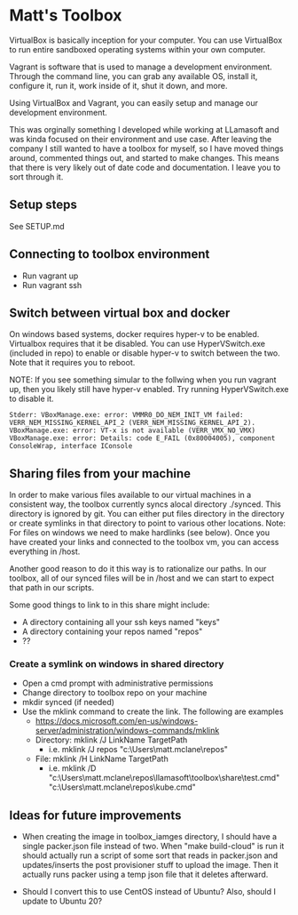 # Matt's Toolbox

VirtualBox is basically inception for your computer. You can use VirtualBox to run entire sandboxed operating systems within your own computer.

Vagrant is software that is used to manage a development environment. Through the command line, you can grab any available OS, install it, configure it, run it, work inside of it, shut it down, and more.

Using VirtualBox and Vagrant, you can easily setup and manage our development environment.

This was orginally something I developed while working at LLamasoft and was kinda focused on their environment and use case.  After leaving the company I still wanted to have a toolbox for myself, so I have moved things around, commented things out, and started to make changes.  This means that there is very likely out of date code and documentation.  I leave you to sort through it.

## Setup steps

See SETUP.md

## Connecting to toolbox environment

* Run vagrant up  
* Run vagrant ssh

## Switch between virtual box and docker

On windows based systems, docker requires hyper-v to be enabled.  Virtualbox requires that it be disabled.  You can use HyperVSwitch.exe (included in repo) to enable or disable hyper-v to switch between the two.  Note that it requires you to reboot.

NOTE: If you see something simular to the follwing when you run vagrant up, then you likely still have hyper-v enabled.  Try running HyperVSwitch.exe to disable it.

```text
Stderr: VBoxManage.exe: error: VMMR0_DO_NEM_INIT_VM failed: VERR_NEM_MISSING_KERNEL_API_2 (VERR_NEM_MISSING_KERNEL_API_2).
VBoxManage.exe: error: VT-x is not available (VERR_VMX_NO_VMX)
VBoxManage.exe: error: Details: code E_FAIL (0x80004005), component ConsoleWrap, interface IConsole
```

## Sharing files from your machine

In order to make various files available to our virtual machines in a consistent way, the toolbox currently syncs alocal directory ./synced.  This directory is ignored by git.  You can either put files directory in the directory or create symlinks in that directory to point to various other locations.  Note: For files on windows we need to make hardlinks (see below).  Once you have created your links and connected to the toolbox vm, you can access everything in /host.

Another good reason to do it this way is to rationalize our paths.  In our toolbox, all of our synced files will be in /host and we can start to expect that path in our scripts.

Some good things to link to in this share might include:

* A directory containing all your ssh keys named "keys"
* A directory containing your repos named "repos"
* ??

### Create a symlink on windows in shared directory

* Open a cmd prompt with administrative permissions
* Change directory to toolbox repo on your machine
* mkdir synced (if needed)
* Use the mklink command to create the link.  The following are examples
  * <https://docs.microsoft.com/en-us/windows-server/administration/windows-commands/mklink>
  * Directory: mklink /J LinkName TargetPath
    * i.e. mklink /J repos "c:\Users\matt.mclane\repos"
  * File: mklink /H LinkName TargetPath
    * i.e. mklink /D "c:\Users\matt.mclane\repos\llamasoft\toolbox\share\test.cmd" "c:\Users\matt.mclane\repos\kube.cmd"

## Ideas for future improvements

* When creating the image in toolbox_iamges directory, I should have a single packer.json file instead of two.  When "make build-cloud" is run it should actually run a script of some sort that reads in packer.json and updates/inserts the post provisioner stuff to upload the image.  Then it actually runs packer using a temp json file that it deletes afterward.

* Should I convert this to use CentOS instead of Ubuntu?  Also, should I update to Ubuntu 20?